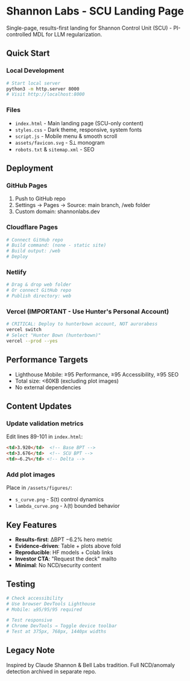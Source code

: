 # Shannon Labs - SCU Landing Page

Single-page, results-first landing for Shannon Control Unit (SCU) - PI-controlled MDL for LLM regularization.

## Quick Start

### Local Development
```bash
# Start local server
python3 -m http.server 8000
# Visit http://localhost:8000
```

### Files
- `index.html` - Main landing page (SCU-only content)
- `styles.css` - Dark theme, responsive, system fonts
- `script.js` - Mobile menu & smooth scroll
- `assets/favicon.svg` - S⟂ monogram
- `robots.txt` & `sitemap.xml` - SEO

## Deployment

### GitHub Pages
1. Push to GitHub repo
2. Settings → Pages → Source: main branch, /web folder
3. Custom domain: shannonlabs.dev

### Cloudflare Pages
```bash
# Connect GitHub repo
# Build command: (none - static site)
# Build output: /web
# Deploy
```

### Netlify
```bash
# Drag & drop web folder
# Or connect GitHub repo
# Publish directory: web
```

### Vercel (IMPORTANT - Use Hunter's Personal Account)
```bash
# CRITICAL: Deploy to hunterbown account, NOT aurorabess
vercel switch
# Select "Hunter Bown (hunterbown)"
vercel --prod --yes
```

## Performance Targets
- Lighthouse Mobile: ≥95 Performance, ≥95 Accessibility, ≥95 SEO
- Total size: <60KB (excluding plot images)
- No external dependencies

## Content Updates

### Update validation metrics
Edit lines 89-101 in `index.html`:
```html
<td>3.920</td>  <!-- Base BPT -->
<td>3.676</td>  <!-- SCU BPT -->
<td>−6.2%</td> <!-- Delta -->
```

### Add plot images
Place in `/assets/figures/`:
- `s_curve.png` - S(t) control dynamics
- `lambda_curve.png` - λ(t) bounded behavior

## Key Features
- **Results-first**: ΔBPT −6.2% hero metric
- **Evidence-driven**: Table + plots above fold
- **Reproducible**: HF models + Colab links
- **Investor CTA**: "Request the deck" mailto
- **Minimal**: No NCD/security content

## Testing
```bash
# Check accessibility
# Use browser DevTools Lighthouse
# Mobile: ≥95/95/95 required

# Test responsive
# Chrome DevTools → Toggle device toolbar
# Test at 375px, 768px, 1440px widths
```

## Legacy Note
Inspired by Claude Shannon & Bell Labs tradition. Full NCD/anomaly detection archived in separate repo.